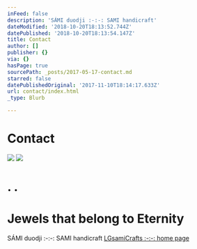 ```yaml
---
inFeed: false
description: 'SÁMI duodji :-:-: SAMI handicraft'
dateModified: '2018-10-20T18:13:52.744Z'
datePublished: '2018-10-20T18:13:54.147Z'
title: Contact
author: []
publisher: {}
via: {}
hasPage: true
sourcePath: _posts/2017-05-17-contact.md
starred: false
datePublishedOriginal: '2017-11-10T18:14:17.633Z'
url: contact/index.html
_type: Blurb

---
```

# Contact
![](https://the-grid-user-content.s3-us-west-2.amazonaws.com/e2166030-7b15-4303-83e6-b2d6cce4960a.png)
![](https://the-grid-user-content.s3-us-west-2.amazonaws.com/632a6165-b9f0-4fe3-a0ac-ebcfbab7300f.jpg)

# **. .**

# Jewels that belong to Eternity

SÁMI duodji :-:-: SAMI handicraft
[LGsamiCrafts :-:-: home page][0]

[0]: https://thegrid.ai/lgsamicrafts/